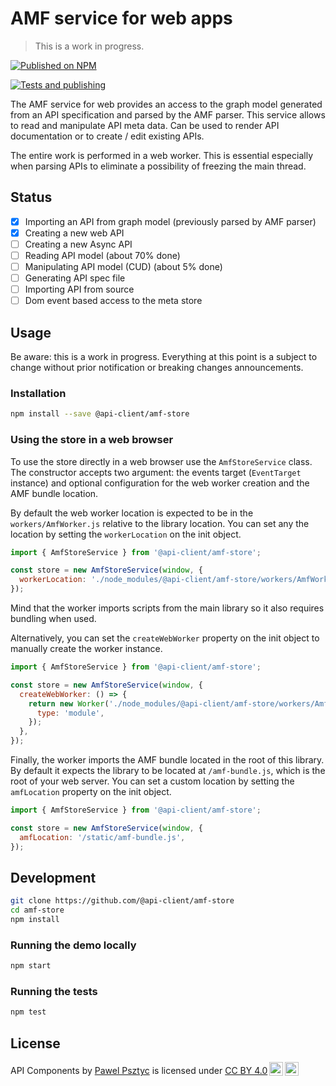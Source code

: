 # AMF service for web apps

> This is a work in progress.

[![Published on NPM](https://img.shields.io/npm/v/@api-client/amf-store.svg)](https://www.npmjs.com/package/@api-client/amf-store)

[![Tests and publishing](https://github.com/api-client/amf-store/actions/workflows/deployment.yml/badge.svg)](https://github.com/api-client/amf-store/actions/workflows/deployment.yml)

The AMF service for web provides an access to the graph model generated from an API specification and parsed by the AMF parser.
This service allows to read and manipulate API meta data. Can be used to render API documentation or to create / edit existing APIs.

The entire work is performed in a web worker. This is essential especially when parsing APIs to eliminate a possibility of freezing the main thread.

## Status

- [x] Importing an API from graph model (previously parsed by AMF parser)
- [x] Creating a new web API
- [ ] Creating a new Async API
- [ ] Reading API model (about 70% done)
- [ ] Manipulating API model (CUD) (about 5% done)
- [ ] Generating API spec file
- [ ] Importing API from source
- [ ] Dom event based access to the meta store

## Usage

Be aware: this is a work in progress. Everything at this point is a subject to change without prior notification or breaking changes announcements.

### Installation

```sh
npm install --save @api-client/amf-store
```

### Using the store in a web browser

To use the store directly in a web browser use the `AmfStoreService` class. The constructor accepts two argument: the events target (`EventTarget` instance) and optional configuration for the web worker creation and the AMF bundle location.

By default the web worker location is expected to be in the `workers/AmfWorker.js` relative to the library location. You can set any the location by setting the `workerLocation` on the init object.

```javascript
import { AmfStoreService } from '@api-client/amf-store';

const store = new AmfStoreService(window, {
  workerLocation: './node_modules/@api-client/amf-store/workers/AmfWorker.js',
});
```

Mind that the worker imports scripts from the main library so it also requires bundling when used.

Alternatively, you can set the `createWebWorker` property on the init object to manually create the worker instance.

```javascript
import { AmfStoreService } from '@api-client/amf-store';

const store = new AmfStoreService(window, {
  createWebWorker: () => {
    return new Worker('./node_modules/@api-client/amf-store/workers/AmfWorker.js', {
      type: 'module',
    });
  },
});
```

Finally, the worker imports the AMF bundle located in the root of this library. By default it expects the library to be located at `/amf-bundle.js`, which is the root of your web server. You can set a custom location by setting the `amfLocation` property on the init object.

```javascript
import { AmfStoreService } from '@api-client/amf-store';

const store = new AmfStoreService(window, {
  amfLocation: '/static/amf-bundle.js',
});
```

## Development

```sh
git clone https://github.com/@api-client/amf-store
cd amf-store
npm install
```

### Running the demo locally

```sh
npm start
```

### Running the tests

```sh
npm test
```

## License

<!-- API Components © 2021 by Pawel Psztyc is licensed under CC BY 4.0. -->

<p xmlns:cc="http://creativecommons.org/ns#" xmlns:dct="http://purl.org/dc/terms/"><span property="dct:title">API Components</span> by <a rel="cc:attributionURL dct:creator" property="cc:attributionName" href="https://github.com/jarrodek">Pawel Psztyc</a> is licensed under <a href="http://creativecommons.org/licenses/by/4.0/?ref=chooser-v1" target="_blank" rel="license noopener noreferrer" style="display:inline-block;">CC BY 4.0<img style="height:22px!important;margin-left:3px;vertical-align:text-bottom;" src="https://mirrors.creativecommons.org/presskit/icons/cc.svg?ref=chooser-v1"><img style="height:22px!important;margin-left:3px;vertical-align:text-bottom;" src="https://mirrors.creativecommons.org/presskit/icons/by.svg?ref=chooser-v1"></a></p>
